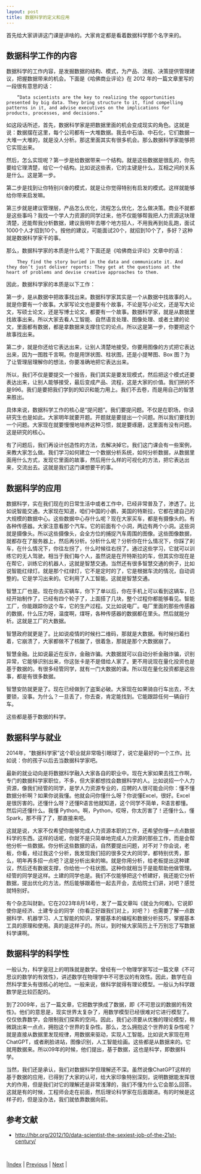 ```yaml
---
layout: post
title: 数据科学的定义和应用
---
```


首先给大家讲讲这门课是讲啥的。大家肯定都是看着数据科学那个名字来的。

## 数据科学工作的内容

数据科学的工作内容，是发掘数据的结构、模式，为产品、流程、决策提供管理建议，把握数据带来的机会。下面是《哈佛商业评论》在 2012 年的一篇文章里写的一段很有意思的话：

        “Data scientists are the key to realizing the opportunities presented by big data. They bring structure to it, find compelling patterns in it, and advise executives on the implications for products, processes, and decisions.”

如这段话所述，首先，数据科学家是把数据里面的机会变成现实的角色。这就是说：数据摆在这里，每个公司都有一大堆数据。我去中石油、中石化，它们数据一大堆一大堆的，就是没人分析。那这里面其实有很多机会。那么数据科学家能够把它实现出来。

然后，怎么实现呢？第一步是给数据带来一个结构。就是这些数据是很乱的，你先要给它理清楚，给它一个结构。比如说这些表，它的主键是什么，互相之间的关系是什么。这是第一步。

第二步是找到让你特别兴奋的模式，就是让你觉得特别有启发的模式。这样就能够给你带来启发嘛。

第三步就是建议管理层，产品怎么优化，流程怎么优化，怎么做决策。商业不就都是这些事吗？我找一个学人力资源的同学过来，他不仅能够帮我把人力资源这块理清楚，还能帮我分析数据，建议我明年去哪个地方招人，不用我再到处乱跑，面试1000个人才招到10个。按他的建议，可能面试20个，就招到10个了，多好？这种就是数据科学家干的事。

那么，数据科学家的本质是什么呢？下面还是《哈佛商业评论》文章中的话：

        They find the story buried in the data and communicate it. And they don’t just deliver reports: They get at the questions at the heart of problems and devise creative approaches to them.

因此，数据科学家的本质是以下工作：

第一步，是从数据中把故事找出来。数据科学家其实是一个从数据中找故事的人。就是你要有一个故事。大家写论文也是要有个故事，不论是写小论文，还是写大论文，写硕士论文，还是写博士论文，都要有一个故事。数据科学家，就是从数据里找故事出来。所以大家去看人工智能、自然语言处理、图像处理、或者土建的论文，里面都有数据，都是拿数据来支撑住它的论点。所以这是第一步，你要把这个故事找出来。

第二步，就是你还给它表达出来，让别人清楚地接受。你要用图像的方式把它表达出来，因为一图胜千言啊。你是用饼状图、柱状图，还是小提琴图、Box 图？为了让管理层理解你的想法，你要准确地把它表达出来。

所以，我们不仅是要提交一个报告，我们其实是要发现模式，然后把这个模式还要表达出来，让别人能够接受，最后变成产品、流程，这是大家的价值。我们拼的不是996。我们是要把我们学到的知识和能力用上。我们不去卷，而是用自己的智慧来胜出。

具体来说，数据科学工作的核心是“提问题”。我们要提问题。不仅是在职场，你读研究生也是如此。大家明年就要开题。开题就是要提出一个问题。所以我们要找到一个问题。大家现在就要慢慢地培养这种习惯，就是要琢磨，这里面有没有问题。这是研究的核心。

有了问题后，我们再设计创造性的方法，去解决掉它。我们这门课会有一些案例，来教大家怎么做。我们学习如何建立一个数据分析系统，如何分析数据，从数据里面用什么方式，发现它里面的故事，然后用什么样的可视化的方法，把它表达出来，交流出去。这就是我们这门课想要干的事。

## 数据科学的应用

数据科学，实在我们现在的日常生活中或者工作中，已经非常普及了，渗透了。比如说智能交通。大家现在知道，咱们中国的小鹏，美国的特斯拉，它都在建自己的大规模的数据中心。这些数据中心存什么呢？现在大家买车，都是有摄像头的。有各种传感器。大家注意看那个汽车。它的前面有个小洞，两边有两个小洞。这些洞就是摄像头。所以这些摄像头，会全方位的捕捉汽车周围的图像。这些图像数据，就都存在了服务器上，然后再分析。分析什么呢？分析你在什么情况下，你踩了刹车，在什么情况下，你往左拐了，什么时候往右拐了。通过这些学习，它就可以训练它的无人驾驶。相当于我们每个人，虽然说是在开特斯拉的车，但其实你现在是在帮它，训练它的机器人，这就是智慧交通。当然还有很多智慧交通的例子，比如说智能红绿灯。就是那个红绿灯，它不是定时的了，它是根据车流的情况，自动调整的。它是学习出来的。它利用了人工智能。这就是智慧交通。

智慧工厂也是。现在你去买辆车，你下了单以后，你在手机上可以看到这辆车，已经开始制作了，已经有四个轮子了，上面搭了几块，整个过程你都能够看见。智能工厂，你能跟踪你这个车，它的生产过程。又比如说电厂。电厂里面的那些传感器的数据，什么压力呀，温度啊，煤呀，各种传感器的数据都在里头。然后就能分析。这就是工厂的大数据。

智慧政府就更是了。比如说疫情的时候扫二维码，那就是大数据。有时候扫着扫着，它崩溃了，大家都做不了核酸了，很着急，那就是那个大数据崩了。

智慧金融。比如说最近在反诈，金融诈骗。大数据就可以自动分析金融诈骗，识别异常，它能够识别出来，你这张卡是不是借给人家了。更不用说现在量化投资也是基于数据的。有很多经管同学，就有一门大数据的课。所以现在量化投资都是这些事，都是有很多数据。

智慧安防就更是了。现在已经做到了盗案必破。大家现在如果骑自行车出去，不太要锁，没事。为什么？一旦丢了，你去查，肯定能找到。它能跟踪任何一辆自行车。

这些都是基于数据的科学。

## 数据科学与就业

2014年，“数据科学家”这个职业就非常吸引眼球了，说它是最好的一个工作。比如说：你的孩子以后去当数据科学家吧。

最新的就业动向是将数据科学融入大家各自的职业中。现在大家如果去找工作啊，专门的数据科学家职位，不多，但大家都想找会数据科学的人。比如说招一个人力资源，像我们经管的同学，是学人力资源专业的，应聘的人很可能会问你：懂不懂数据分析啊？如果你说我懂。他就会问你懂什么呀？你说懂Excel，很好。Excel是很厉害的。还懂什么呀？还懂R语言他就知道，这个同学不简单，R语言都懂。然后问还懂什么。我懂 Python。啊，Python，哎呀，你太厉害了！还懂什么，懂Spark，那不得了了，那直接来吧。

这就是说，大家不仅希望你能够完成人力资源本职的工作，还希望你懂一点点数据科学的东西。这样的话呢，你就不是只简单地完成人力资源的那些工作，而是会帮他分析一些数据。你分析这些数据的话，自然要提出问题，对不对？你会说，老板，你看，经过我这个分析，我发现我们招的很多交大的同学，都特别优秀，那么，明年再多招一点吧？这是分析出来的嘛。就是你用分析，给老板提出这种建议，然后还有数据支撑，你给他一个柱状图。这种你就相当于是能帮助他做管理。经管的同学是这样。土建的同学也是。我们不仅能够把这个桥建好，我还能它分析数据，提出优化的方法，然后能够跟着他一起去开会，去给院士们讲，对吧？感觉就特别好。

有个杂志叫财新。它在2023年8月14号，发了一篇文章叫《就业为何难》。它说即使你是经济、土建专业的同学（你看正好跟我们对上，对吧？）也需要了解一点数据科学、机器学习、人工智能的知识，掌握基本的编程和数据分析技巧，掌握基本工具的原理和使用。真的是这样子的。所以，到时候大家简历上千万别忘了写数据科学课啊。

## 数据科学的科学性

一般认为，科学皇冠上的明珠就是数学。曾经有一个物理学家写过一篇文章《不可思议的数学的有效性》，讲述数学在物理学中不可思议的有效性。因此，数学在自然科学里头有很核心的地位。一般来说，做科学就得有理论模型。一般认为科学跟数学是比较匹配的。

到了2009年，出了一篇文章，它把数学换成了数据，即《不可思议的数据的有效性》。他们的意思是，现实世界太复杂了，用数学模型已经很难对它进行模型了。仅仅依靠数学，会限制我们探索的空间。因此，我们必须要从优雅的理论模型，稍微跳出来一点点，拥抱这个世界的复杂性。那么，怎么拥抱这个世界的复杂性呢？就是直接从数据里发现规律，用数据来驱动，实现人工智能。比如说大家现在用ChatGPT，或者刷脸进站，图像识别，人工智能绘画。这些都是从数据来的。它就用数据来。所以09年的时候，他们提出，基于数据，这也是科学，即数据科学。

当然，我们还是承认，我们对数据科学但理解还不深。虽然说像ChatGPT这样的基于数据的应用，已得到了大家的认可，给大家印象特别深刻，说明数据能发挥很大的作用，但是我们对它的理解还是非常浅薄的，我们不懂为什么它会那么回答。这就是有的时候，工程师会走在前面，然后理论科学家在后面跟进。有的时候是这样子的，但是没办法，我们就依靠数据向前。

## 参考文献

- http://hbr.org/2012/10/data-scientist-the-sexiest-job-of-the-21st-century/
 
<br/>

|[Index](../) | [Previous](3-0-ds) | [Next](3-3-character) |
